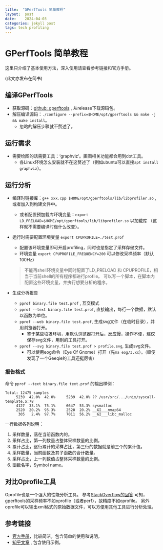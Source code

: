 ```yaml
---
title:  "GPerfTools 简单教程"
layout:  post
date:    2024-04-03
categories: jekyll post
tags: tech profiling
---
```


# GPerfTools 简单教程

这里只介绍了基本使用方法，深入使用请查看参考链接和官方手册。

(此文亦发布在简书)

## 编译GPerfTools

- 获取源码：[github: gperftools](https://github.com/gperftools/gperftools) , 从release下载源码包。
- 解压编译源码：`./configure --prefix=$HOME/opt/gperftools && make -j && make install`。
   - 忽略的解压步骤就不赘述了。

## 运行需求

- 需要绘图的话需要工具：‘graphviz’。画图相关功能都会用到dot工具。
   - 各Linux环境怎么安装就不在这赘述了（例如ubuntu可以直接`apt install graphviz`）。


## 运行分析

- 编译时链接库：`g++ xxx.cpp $HOME/opt/gperftools/lib/libprofiler.so` , 或者加入到构建文件中。
   - 或者配置预加载库环境变量：`export LD_PRELOAD=$HOME/opt/gperftools/lib/libprofiler.so` 以加载库
    （这样就不需要编译时做什么改变）。

- 运行时需要配置环境变量 `export CPUPROFILE=./test.prof`
   - 配置该环境变量即可开启profiling，同时也是指定了采样存储文件。
   - 环境变量 `export CPUPROFILE_FREQUENCY=200` 可以修改采样频率（默认100Hz）

  > 不能再shell环境变量中同时配置了LD_PRELOAD 和 CPUPROFILE，相当于当前shell的所有程序都进行profile。
    可以写一个脚本，在脚本内配置这些环境变量，并执行想要分析的程序。

- 生成分析报告
   - `pprof binary.file test.prof` , 互交模式
   - `pprof --text binary.file test.prof`, 直接输出，每行一个数据，默认以函数为单位。
   - `pprof --web binary.file test.prof`, 生成svg文件（在临时目录），并用浏览器打开。
      - 鉴于某些垃圾环境，用默认浏览器打开后，反应慢，操作不便，建议保存svg文件，用别的工具打开。
   - `pprof --svg binary.file test.prof > profile.svg`, 生成svg文件。
      - 可以使用eog命令（Eye Of Gnome）打开（先`ma eog/3.xx`）。(顺便发现了一个Geeqie的工具还挺厉害)


### 报告格式

命令 `pprof --text binary.file text.prof` 的输出样例：
```text
Total: 12475 samples
     5239  42.0%  42.0%     5239  42.0% ?? /usr/src/.../unix/syscall-template.S:78
     4127  33.1%  75.1%     6647  53.3% sysmalloc
     2520  20.2%  95.3%     2520  20.2% __GI___mmap64
      305   2.4%  97.7%     7011  56.2% __GI___libc_malloc
```

一行数据各列说明：
1. 采样数量，落在当前函数内的。
1. 采样占比，第一列数量占整体采样数量的比例。
1. 累计占比，逐行累计的采样占比，第三行的数据就是前三个的累计值。
1. 采样数量，当前函数及其子函数的合计数量。
1. 采样占比，上一列数值占整体采样数量的比例。
1. 函数名字，Symbol name。


## 对比Oprofile工具

Oprofile也是一个强大的性能分析工具。 参考[StackOverflow的回答](https://stackoverflow.com/questions/1550615/which-profiler-is-more-accurate-oprofile-or-google-performance-tools)
可知，gperftools的采样频率不如oprofile（或者perf），故精度不如oprofile。
另外oprofile可以输出xml格式的原始数据文件，可以方便用其他工具进行分析处理。


## 参考链接

- [官方手册](https://gperftools.github.io/gperftools/cpuprofile.html)，比较简洁，包含简单的使用和说明。
- [知乎文章](https://zhuanlan.zhihu.com/p/558677729) , 包含使用示例。

